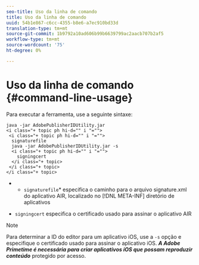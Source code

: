 ```yaml
---
seo-title: Uso da linha de comando
title: Uso da linha de comando
uuid: 54b1e867-c6cc-4355-b8e6-a7ec910bd33d
translation-type: tm+mt
source-git-commit: 1b9792a10ad606b99b6639799ac2aacb707b2af5
workflow-type: tm+mt
source-wordcount: '75'
ht-degree: 0%

---
```



# Uso da linha de comando {#command-line-usage}

Para executar a ferramenta, use a seguinte sintaxe:

```
java -jar AdobePublisherIDUtility.jar 
<i class="+ topic ph hi-d="" i "="">
 <i class="+ topic ph hi-d="" i "="">
  signaturefile 
  java -jar AdobePublisherIDUtility.jar -s 
  <i class="+ topic ph hi-d="" i "="">
    signingcert
  </i class="+ topic>
 </i class="+ topic>
</i class="+ topic>
```

* 
   * `signaturefile`* especifica o caminho para o arquivo signature.xml do aplicativo AIR, localizado no [!DNL META-INF] diretório de aplicativos

* `signingcert` especifica o certificado usado para assinar o aplicativo AIR

>[!NOTE]
>
>Para determinar a ID do editor para um aplicativo iOS, use a `-s` opção e especifique o certificado usado para assinar o aplicativo iOS. ***A Adobe Primetime é necessária para criar aplicativos iOS que possam reproduzir conteúdo*** protegido por acesso.

